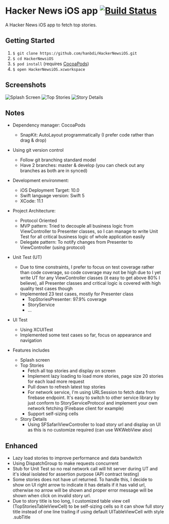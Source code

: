 # Hacker News iOS app [![Build Status](https://travis-ci.com/hanbdi/HackerNewsiOS.svg)](https://travis-ci.com/hanbdi/HackerNewsiOS)
A Hacker News iOS app to fetch top stories.

## Getting Started

1. `$ git clone https://github.com/hanbdi/HackerNewsiOS.git`
2. `$ cd HackerNewsiOS`
3. `$ pod install`     (requires [CocoaPods](https://cocoapods.org))
4. `$ open HackerNewsiOS.xcworkspace`


## Screenshots

![Splash Screen](screenshots/splash.png)
![Top Stories](screenshots/top-stories.png)
![Story Details](screenshots/story-details.png)

## Notes
- Dependency manager: CocoaPods
    - SnapKit: AutoLayout programmatically (I prefer code rather than drag & drop)

- Using git version control
    - Follow git branching standard model
    - Have 2 branches: master & develop (you can check out any branches as both are in synced)

- Development environment:
    - iOS Deployment Target: 10.0
    - Swift language version: Swift 5
    - XCode: 11.1
    
- Project Architecture:
    - Protocol Oriented
    - MVP pattern: Tried to decouple all business logic from ViewController to Presenter classes, so I can manage to write Unit Test for all critical business logic of whole application easily
    - Delegate pattern: To notify changes from Presenter to ViewController (using protocol)

- Unit Test (UT)
    - Due to time constraints, I prefer to focus on test coverage rather than code coverage, so code coverage may not be high due to I yet write UT for any ViewController classes (it easy to get above 80% I believe), all Presenter classes and critical logic is covered with high quality test cases though 
    - Implemented 23 test cases, mostly for Presenter class
        - TopStoriesPresenter: 97.9% coverage
        - StoryService
        - ...

- UI Test
    - Using XCUITest
    - Implemented some test cases so far, focus on appearance and navigation
    
- Features includes
    - Splash screen
    - Top Stories 
        - Fetch all top stories and display on screen
        - Implement lazy loading to load more stories, page size 20 stories for each load more request
        - Pull down to refresh latest top stories
        - For network service, I'm using URLSession to fetch data from firebase endpoint. It's easy to switch to other service library by just conform to StoryServiceProtocol and implement your own network fetching (Firebase client for example)
        - Support self-sizing cells
    - Story Details
        - Using SFSafariViewController to load story url and display on UI as this is no customize required (can use WKWebView also)

## Enhanced
- Lazy load stories to improve performance and data bandwitch
- Using DispatchGroup to make requests concurrent
- Stub for Unit Test so no real network call will hit server during UT and it's ideal isolated for assertion purpose (API contract testing)
- Some stories does not have url returned. To handle this, I decide to show on UI right arrow to indicate it has details if it has valid url, otherwise no arrow will be shown and proper error message will be shown when click on invalid story url.
- Due to story title is too long, I customized table view cell (TopStoriesTableViewCell) to be self-sizing cells so it can show full story title instead of one line trailing if using default UITableViewCell with style .subTitle  
